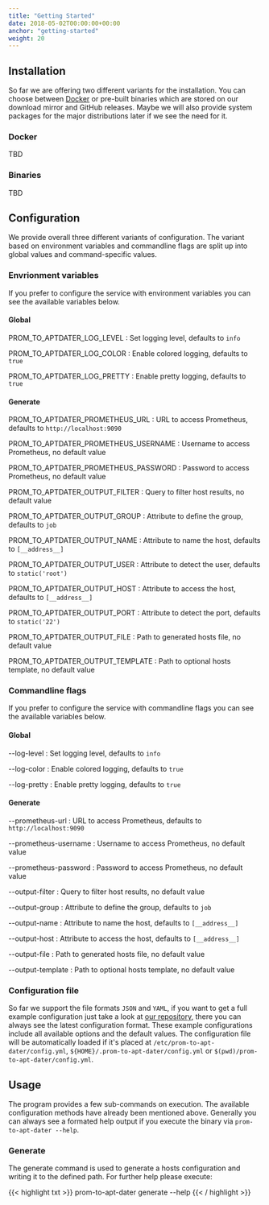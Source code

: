 ```yaml
---
title: "Getting Started"
date: 2018-05-02T00:00:00+00:00
anchor: "getting-started"
weight: 20
---
```


## Installation

So far we are offering two different variants for the installation. You can choose between [Docker](https://www.docker.com/) or pre-built binaries which are stored on our download mirror and GitHub releases. Maybe we will also provide system packages for the major distributions later if we see the need for it.

### Docker

TBD

### Binaries

TBD

## Configuration

We provide overall three different variants of configuration. The variant based on environment variables and commandline flags are split up into global values and command-specific values.

### Envrionment variables

If you prefer to configure the service with environment variables you can see the available variables below.

#### Global

PROM_TO_APTDATER_LOG_LEVEL
: Set logging level, defaults to `info`

PROM_TO_APTDATER_LOG_COLOR
: Enable colored logging, defaults to `true`

PROM_TO_APTDATER_LOG_PRETTY
: Enable pretty logging, defaults to `true`

#### Generate

PROM_TO_APTDATER_PROMETHEUS_URL
: URL to access Prometheus, defaults to `http://localhost:9090`

PROM_TO_APTDATER_PROMETHEUS_USERNAME
: Username to access Prometheus, no default value

PROM_TO_APTDATER_PROMETHEUS_PASSWORD
: Password to access Prometheus, no default value

PROM_TO_APTDATER_OUTPUT_FILTER
: Query to filter host results, no default value

PROM_TO_APTDATER_OUTPUT_GROUP
: Attribute to define the group, defaults to `job`

PROM_TO_APTDATER_OUTPUT_NAME
: Attribute to name the host, defaults to `[__address__]`

PROM_TO_APTDATER_OUTPUT_USER
: Attribute to detect the user, defaults to `static('root')`

PROM_TO_APTDATER_OUTPUT_HOST
: Attribute to access the host, defaults to `[__address__]`

PROM_TO_APTDATER_OUTPUT_PORT
: Attribute to detect the port, defaults to `static('22')`

PROM_TO_APTDATER_OUTPUT_FILE
: Path to generated hosts file, no default value

PROM_TO_APTDATER_OUTPUT_TEMPLATE
: Path to optional hosts template, no default value

### Commandline flags

If you prefer to configure the service with commandline flags you can see the available variables below.

#### Global

--log-level
: Set logging level, defaults to `info`

--log-color
: Enable colored logging, defaults to `true`

--log-pretty
: Enable pretty logging, defaults to `true`

#### Generate

--prometheus-url
: URL to access Prometheus, defaults to `http://localhost:9090`

--prometheus-username
: Username to access Prometheus, no default value

--prometheus-password
: Password to access Prometheus, no default value

--output-filter
: Query to filter host results, no default value

--output-group
: Attribute to define the group, defaults to `job`

--output-name
: Attribute to name the host, defaults to `[__address__]`

--output-host
: Attribute to access the host, defaults to `[__address__]`

--output-file
: Path to generated hosts file, no default value

--output-template
: Path to optional hosts template, no default value

### Configuration file

So far we support the file formats `JSON` and `YAML`, if you want to get a full example configuration just take a look at [our repository](https://github.com/webhippie/prom-to-apt-dater/tree/master/config), there you can always see the latest configuration format. These example configurations include all available options and the default values. The configuration file will be automatically loaded if it's placed at `/etc/prom-to-apt-dater/config.yml`, `${HOME}/.prom-to-apt-dater/config.yml` or `$(pwd)/prom-to-apt-dater/config.yml`.

## Usage

The program provides a few sub-commands on execution. The available configuration methods have already been mentioned above. Generally you can always see a formated help output if you execute the binary via `prom-to-apt-dater --help`.

### Generate

The generate command is used to generate a hosts configuration and writing it to the defined path. For further help please execute:

{{< highlight txt >}}
prom-to-apt-dater generate --help
{{< / highlight >}}
